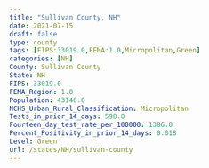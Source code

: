 ```yaml
---
title: "Sullivan County, NH"
date: 2021-07-15
draft: false
type: county
tags: [FIPS:33019.0,FEMA:1.0,Micropolitan,Green]
categories: [NH]
County: Sullivan County
State: NH
FIPS: 33019.0
FEMA_Region: 1.0
Population: 43146.0
NCHS_Urban_Rural_Classification: Micropolitan
Tests_in_prior_14_days: 598.0
Fourteen_day_test_rate_per_100000: 1386.0
Percent_Positivity_in_prior_14_days: 0.018
Level: Green
url: /states/NH/sullivan-county
---
```



